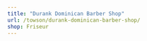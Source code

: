 ```yaml
---
title: "Durank Dominican Barber Shop"
url: /towson/durank-dominican-barber-shop/
shop: Friseur
---
```

